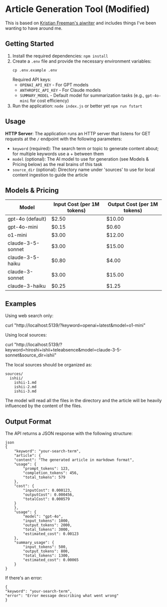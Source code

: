 # Article Generation Tool (Modified)

This is based on [Kristian Freeman's aiwriter](https://github.com/kristianfreeman/aiwriter) and includes things I've been wanting to have around me.

## Getting Started

1. Install the required dependencies: `npm install`
2. Create a `.env` file and provide the necessary environment variables:
   ```
   cp .env.example .env
   ```
   Required API keys:
   - `OPENAI_API_KEY` - For GPT models
   - `ANTHROPIC_API_KEY` - For Claude models
   - `SUMMARY_MODEL` - Default model for summarization tasks (e.g., `gpt-4o-mini` for cost efficiency)
3. Run the application: `node index.js` or better yet `npm run fstart`

## Usage

**HTTP Server**: The application runs an HTTP server that listens for GET requests at the `/` endpoint with the following parameters:

- `keyword` (required): The search term or topic to generate content about; for multiple keywords use a + between them
- `model` (optional): The AI model to use for generation (see Models & Pricing below) as the real brains of this task
- `source_dir` (optional): Directory name under 'sources' to use for local content ingestion to guide the article

## Models & Pricing

| Model | Input Cost (per 1M tokens) | Output Cost (per 1M tokens) |
|-------|---------------------------|----------------------------|
| gpt-4o (default) | $2.50 | $10.00 |
| gpt-4o-mini | $0.15 | $0.60 |
| o1-mini | $3.00 | $12.00 |
| claude-3-5-sonnet | $3.00 | $15.00 |
| claude-3-5-haiku | $0.80 | $4.00 |
| claude-3-sonnet | $3.00 | $15.00 |
| claude-3-haiku | $0.25 | $1.25 |

## Examples

Using web search only:

curl "http://localhost:5139/?keyword=openai+latest&model=o1-mini" 

Using local sources:

curl "http://localhost:5139/?keyword=hiroshi+ishii+teleabsence&model=claude-3-5-sonnet&source_dir=ishii"

The local sources should be organized as:

```
sources/
  ishii/
    ishii-1.md
    ishii-2.md
    ishii-3.md
```

The model will read all the files in the directory and the article will be heavily influenced by the content of the files.

## Output Format

The API returns a JSON response with the following structure:

```
json
{
    "keyword": "your-search-term",
    "article": {
    "content": "The generated article in markdown format",
    "usage": {
        "prompt_tokens": 123,
        "completion_tokens": 456,
        "total_tokens": 579
    },
    "cost": {
        "inputCost": 0.000123,
        "outputCost": 0.000456,
        "totalCost": 0.000579
    }
    },
    "usage": {
        "model": "gpt-4o",
        "input_tokens": 1000,
        "output_tokens": 2000,
        "total_tokens": 3000,
        "estimated_cost": 0.00123
    },
    "summary_usage": {
        "input_tokens": 500,
        "output_tokens": 800,
        "total_tokens": 1300,
        "estimated_cost": 0.00065
    }
}
```

If there's an error:

```
{
"keyword": "your-search-term",
"error": "Error message describing what went wrong"
}
```